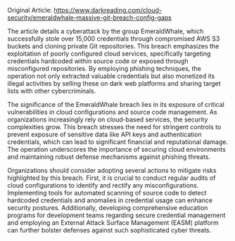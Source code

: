 Original Article: https://www.darkreading.com/cloud-security/emeraldwhale-massive-git-breach-config-gaps

The article details a cyberattack by the group EmeraldWhale, which successfully stole over 15,000 credentials through compromised AWS S3 buckets and cloning private Git repositories. This breach emphasizes the exploitation of poorly configured cloud services, specifically targeting credentials hardcoded within source code or exposed through misconfigured repositories. By employing phishing techniques, the operation not only extracted valuable credentials but also monetized its illegal activities by selling these on dark web platforms and sharing target lists with other cybercriminals.

The significance of the EmeraldWhale breach lies in its exposure of critical vulnerabilities in cloud configurations and source code management. As organizations increasingly rely on cloud-based services, the security complexities grow. This breach stresses the need for stringent controls to prevent exposure of sensitive data like API keys and authentication credentials, which can lead to significant financial and reputational damage. The operation underscores the importance of securing cloud environments and maintaining robust defense mechanisms against phishing threats.

Organizations should consider adopting several actions to mitigate risks highlighted by this breach. First, it is crucial to conduct regular audits of cloud configurations to identify and rectify any misconfigurations. Implementing tools for automated scanning of source code to detect hardcoded credentials and anomalies in credential usage can enhance security postures. Additionally, developing comprehensive education programs for development teams regarding secure credential management and employing an External Attack Surface Management (EASM) platform can further bolster defenses against such sophisticated cyber threats.